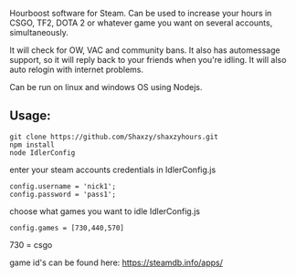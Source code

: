 Hourboost software for Steam. Can be used to increase your hours in CSGO, TF2, DOTA 2 or whatever game you want on several accounts, simultaneously. 

It will check for OW, VAC and community bans. It also has automessage support, so it will reply back to your friends when you're idling. It will also auto relogin with internet problems.

Can be run on linux and windows OS using Nodejs.


## Usage:
```
git clone https://github.com/Shaxzy/shaxzyhours.git
npm install
node IdlerConfig
```
enter your steam accounts credentials in IdlerConfig.js
```
config.username = 'nick1';
config.password = 'pass1';
```
choose what games you want to idle IdlerConfig.js
```
config.games = [730,440,570]
```
730 = csgo

game id's can be found here: https://steamdb.info/apps/
